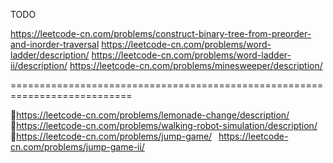 

TODO

https://leetcode-cn.com/problems/construct-binary-tree-from-preorder-and-inorder-traversal
https://leetcode-cn.com/problems/word-ladder/description/
https://leetcode-cn.com/problems/word-ladder-ii/description/
https://leetcode-cn.com/problems/minesweeper/description/

===========================================================================

https://leetcode-cn.com/problems/lemonade-change/description/
https://leetcode-cn.com/problems/walking-robot-simulation/description/
https://leetcode-cn.com/problems/jump-game/
 https://leetcode-cn.com/problems/jump-game-ii/


